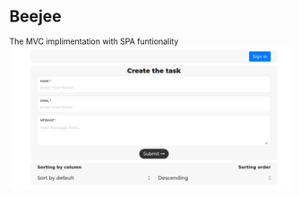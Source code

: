 # Beejee
The MVC implimentation with SPA funtionality
![screenshot](https://raw.githubusercontent.com/LikeFireStrike/Beejee-test-task/master/Beejee-task.png)
